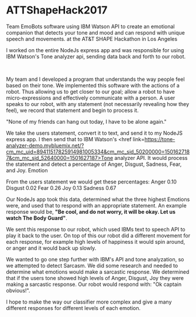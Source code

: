 # ATTShapeHack2017
Team EmoBots software using IBM Watson API to create an emotional companion that detects your tone and mood and can respond with unique speech and movements.
at the AT&T SHAPE Hackathon in Los Angeles

I worked on the entire NodeJs express app and was responsible for using IBM Watson's Tone analyzer api, sending data back and forth to our robot.

<br>

My team and I developed a program that understands the way people feel based on their tone. We implemented this software with the actions of a robot. Thus allowing us to get closer to our goal; allow a robot to have micro-expressions and effectively communicate with a person. A user speaks to our robot, with any statement (not necessarily revealing how they feel), we record that statement and begin to process it.

"None of my friends can hang out today, I have to be alone again."

We take the users statement, convert it to text, and send it to my NodeJS express app. I then send that to IBM Watson's <href link=https://tone-analyzer-demo.mybluemix.net/?cm_mc_uid=89411517825914981005334&cm_mc_sid_50200000=1501627187&cm_mc_sid_52640000=1501627187>Tone analyzer</href> API. It would process the statement and detect a percentage of Anger, Disgust, Sadness, Fear, and Joy.
Emotion

From the users statement we would get these percentages:
Anger 0.10
Disgust 0.02
Fear 0.26
Joy 0.13
Sadness 0.67


Our NodeJs app took this data, determined what the three highest Emotions were, and used that to respond with an appropriate statement.
An example response would be, <strong>"Be cool, and do not worry, it will be okay. Let us watch The Body Guard"</strong>.

We sent this response to our robot, which used IBMs text to speech API to play it back to the user. On top of this our robot did a different movement for each response, for example high levels of happiness it would spin around, or anger and it would back up slowly.

We wanted to go one step further with IBM's API and tone analyzation, so we attempted to detect Sarcasm. We did some research and needed to determine what emotions would make a sarcastic response.
We determined that if the users tone showed high levels of Anger, Disgust, Joy they were making a sarcastic response. Our robot would respond with:
"Ok captain obvious!".

I hope to make the way our classifier more complex and give a many different responses for different levels of each emotion.
